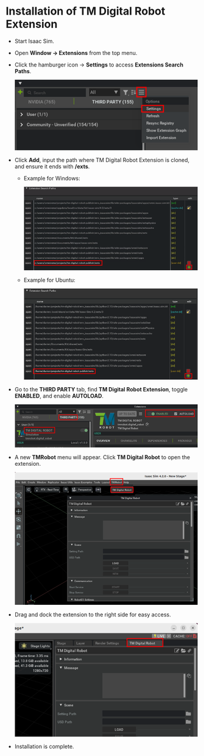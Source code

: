 # Installation of TM Digital Robot Extension

-   Start Isaac Sim.
-   Open **Window -> Extensions** from the top menu.
-   Click the hamburger icon -> **Settings** to access **Extensions Search Paths**.

    ![](images/20241211115451.png)

-   Click **Add**, input the path where TM Digital Robot Extension is cloned, and ensure it ends with **/exts**.

    -   Example for Windows:

        ![](images/20241211160922.png)

    -   Example for Ubuntu:

        ![](images/20241211120042.png)

-   Go to the **THIRD PARTY** tab, find **TM Digital Robot Extension**, toggle **ENABLED**, and enable **AUTOLOAD**.

    ![](images/20241211130628.png)

-   A new **TMRobot** menu will appear. Click **TM Digital Robot** to open the extension.

    ![](images/20241211130926.png)

-   Drag and dock the extension to the right side for easy access.

    ![](images/20241211131210.png)

-   Installation is complete.
